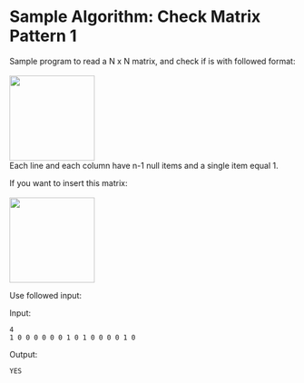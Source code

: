 # Sample Algorithm: Check Matrix Pattern 1

Sample program to read a N x N matrix, and check if is with followed format: </br></br>
<img width=150 src="https://user-images.githubusercontent.com/38412804/119313519-07d60380-bc4a-11eb-8254-e948a845a518.PNG"></br>
Each line and each column have n-1 null items and a single item equal 1.

If you want to insert this matrix:</br></br>
<img width=150 src="https://user-images.githubusercontent.com/38412804/119313694-3c49bf80-bc4a-11eb-8d18-794ce2171da1.PNG">

Use followed input:

Input:

 ``` 
 4
 1 0 0 0 0 0 0 1 0 1 0 0 0 0 1 0
 ```

Output:

 ```
 YES
 ```
